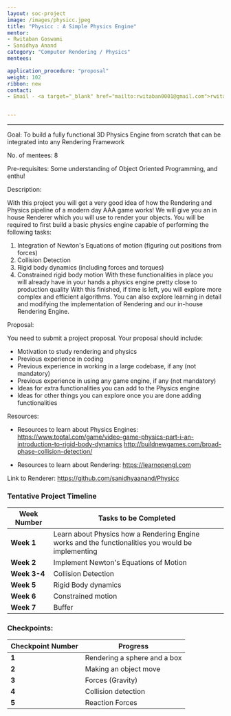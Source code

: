 ```yaml
---
layout: soc-project
image: /images/physicc.jpeg
title: "Physicc : A Simple Physics Engine"
mentor: 
- Rwitaban Goswami
- Sanidhya Anand
category: "Computer Rendering / Physics"
mentees:

application_procedure: "proposal" 
weight: 102
ribbon: new
contact:
- Email - <a target="_blank" href="mailto:rwitaban0001@gmail.com">rwitaban0001@gmail.com</a>


---
```


---

<!--break-->

Goal: To build a fully functional 3D Physics Engine from scratch that can be integrated into any Rendering Framework

No. of mentees: 8

Pre-requisites:
Some understanding of Object Oriented Programming, and enthu!

Description:

With this project you will get a very good idea of how the Rendering and Physics pipeline of a modern day AAA game works! We will give you an in house Renderer which you will use to render your objects. You will be required to first build a basic physics engine capable of performing the following tasks:
1. Integration of Newton's Equations of motion (figuring out positions from forces)
2. Collision Detection
3. Rigid body dynamics (including forces and torques)
4. Constrained rigid body motion
With these functionalities in place you will already have in your hands a physics engine pretty close to production quality
With this finished, if time is left, you will explore more complex and efficient algorithms. You can also explore learning in detail and modifying the implementation of Rendering and our in-house Rendering Engine.

Proposal:

You need to submit a project proposal. Your proposal should include:
- Motivation to study rendering and physics
- Previous experience in coding
- Previous experience in working in a large codebase, if any (not mandatory)
- Previous experience in using any game engine, if any (not mandatory)
- Ideas for extra functionalities you can add to the Physics engine
- Ideas for other things you can explore once you are done adding functionalities

Resources:
- Resources to learn about Physics Engines: 
https://www.toptal.com/game/video-game-physics-part-i-an-introduction-to-rigid-body-dynamics
http://buildnewgames.com/broad-phase-collision-detection/

- Resources to learn about Rendering: https://learnopengl.com

Link to Renderer: https://github.com/sanidhyaanand/Physicc

<!--break-->

<!--break-->
### Tentative Project Timeline

|Week Number  | Tasks to be Completed|
|--- | --- | 
|**Week 1** |Learn about Physics how a Rendering Engine works and the functionalities you would be implementing |
|**Week 2** | Implement Newton's Equations of Motion |
|**Week 3-4** | Collision Detection |
|**Week 5** | Rigid Body dynamics |
|**Week 6** | Constrained motion |
|**Week 7** | Buffer |

### Checkpoints:
<!--break-->

|Checkpoint Number  | Progress|
|--- | --- | 
|**1** |Rendering a sphere and a box|
|**2** |Making an object move|
|**3** |Forces (Gravity)|
|**4** |Collision detection|
|**5** |Reaction Forces|

<!--break-->
